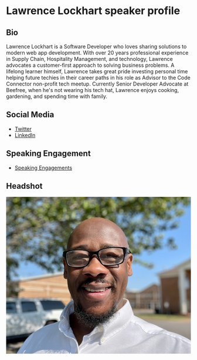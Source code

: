 # Lawrence Lockhart speaker profile

## Bio
Lawrence Lockhart is a Software Developer who loves sharing solutions to modern web app development. With over 20 years professional experience in Supply Chain, Hospitality Management, and technology, Lawrence advocates a customer-first approach to solving business problems. A lifelong learner himself, Lawrence takes great pride investing personal time helping future techies in their career paths in his role as Advisor to the Code Connector non-profit tech meetup. Currently Senior Developer Advocate at Beefree, when he's not wearing his tech hat, Lawrence enjoys cooking, gardening, and spending time with family.

## Social Media
- [Twitter](https://twitter.com/LawrenceDCodes)
- [LinkedIn](https://linkedin.com/in/lawrencelockhart)

## Speaking Engagement
- [Speaking Engagements](https://docs.google.com/document/d/13-bjFpolSczo2aA4r4vte_kYdlIHQteYuvPP8LlRQfM/edit?usp=sharing)

## Headshot
![Headshot](lawrenceheadshot.jpeg)


  
